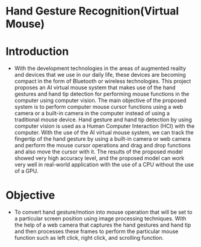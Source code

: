 # Hand Gesture Recognition(Virtual Mouse)
# Introduction
  * With the development technologies in the areas of augmented reality and devices that we use in our daily life, these devices are becoming compact in the form of Bluetooth or wireless technologies. This project proposes an AI virtual mouse system that makes use of the hand gestures and hand tip detection for performing mouse functions in the computer using computer vision. The main objective of the proposed system is to perform computer mouse cursor functions using a web camera or a built-in camera in the computer instead of using a traditional mouse device. Hand gesture and hand tip detection by using computer vision is used as a Human Computer Interaction (HCI) with the computer. With the use of the AI virtual mouse system, we can track the fingertip of the hand gesture by using a built-in camera or web camera and perform the mouse cursor operations and drag and drop functions and also move the cursor with it. The results of the proposed model showed very high accuracy level, and the proposed model can work very well in real-world application with the use of a CPU without the use of a GPU.
  
# Objective
  * To convert hand gesture/motion into mouse operation that will be set to a particular screen position using image processing techniques. With the help of a web camera that captures the hand gestures and hand tip and then processes these frames to perform the particular mouse function such as left click, right click, and scrolling function.
